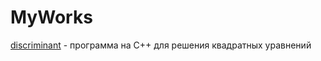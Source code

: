 # MyWorks

<a href=https://github.com/AbsGosha/MyWorks/blob/main/discriminant.cpp> discriminant</a> - программа на C++ для решения квадратных уравнений
